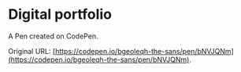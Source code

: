 # Digital portfolio 

A Pen created on CodePen.

Original URL: [https://codepen.io/bgeoleqh-the-sans/pen/bNVJQNm](https://codepen.io/bgeoleqh-the-sans/pen/bNVJQNm).

